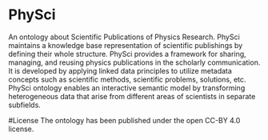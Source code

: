 # PhySci
An ontology about Scientific Publications of Physics Research.
PhySci maintains a knowledge base representation of scientific publishings by defining their whole structure.
PhySci provides a framework for sharing, managing, and reusing physics publications in the scholarly communication.
It is developed by applying linked data principles to utilize metadata concepts such as scientific methods, scientific problems, solutions, etc.
PhySci ontology enables an interactive semantic model by transforming heterogeneous data that arise from different areas of scientists in separate subfields.

#License
The ontology has been published under the open CC-BY 4.0 license.
